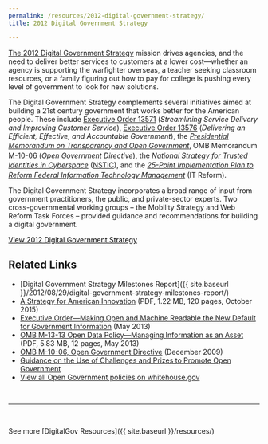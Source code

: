 ```yaml
---
permalink: /resources/2012-digital-government-strategy/
title: 2012 Digital Government Strategy

---
```


[The 2012 Digital Government Strategy](https://obamawhitehouse.archives.gov/digitalgov/about) mission drives agencies, and the need to deliver better services to customers at a lower cost—whether an agency is supporting the warfighter overseas, a teacher seeking classroom resources, or a family figuring out how to pay for college is pushing every level of government to look for new solutions.

The Digital Government Strategy complements several initiatives aimed at building a 21st century government that works better for the American people. These include [Executive Order 13571](https://obamawhitehouse.archives.gov/the-press-office/2011/04/27/executive-order-13571-streamlining-service-delivery-and-improving-custom) (_Streamlining Service Delivery and Improving Customer Service_), [Executive Order 13576](https://obamawhitehouse.archives.gov/the-press-office/2011/06/13/executive-order-13576-delivering-efficient-effective-and-accountable-gov) (_Delivering an Efficient, Effective, and Accountable Government_), the [_Presidential Memorandum on Transparency and Open Government_](https://obamawhitehouse.archives.gov/the-press-office/transparency-and-open-government),<span style="font-size: 13.3333px;line-height: 22.2222px"> </span>OMB Memorandum [M-10-06](https://obamawhitehouse.archives.gov/open/documents/open-government-directive) (_Open Government Directive_), the _[National Strategy for Trusted Identities in Cyberspace](https://www.nist.gov/sites/default/files/documents/2016/12/08/nsticstrategy.pdf)_ ([NSTIC](https://www.nist.gov/itl/tig)),<span style="font-size: 13.3333px;line-height: 22.2222px"> </span>and the [_25-Point Implementation Plan to Reform Federal Information Technology Management_](http://cio.gov/documents/25-Point-Implementation-Plan-to-Reform-FederalIT.pdf) (IT Reform).

The Digital Government Strategy incorporates a broad range of input from government practitioners, the public, and private-sector experts. Two cross-governmental working groups – the Mobility Strategy and Web Reform Task Forces – provided guidance and recommendations for building a digital government.

<a class="button" style="color: #000000" href="https://obamawhitehouse.archives.gov/sites/default/files/omb/egov/digital-government/digital-government.html">View 2012 Digital Government Strategy</a><a><br /> </a>

## Related Links

  * [Digital Government Strategy Milestones Report]({{ site.baseurl }}/2012/08/29/digital-government-strategy-milestones-report/)
  * [A Strategy for American Innovation](https://obamawhitehouse.archives.gov/sites/default/files/strategy_for_american_innovation_october_2015.pdf) (PDF, 1.22 MB, 120 pages, October 2015)
  * [Executive Order—Making Open and Machine Readable the New Default for Government Information](http://obamawhitehouse.archives.gov/the-press-office/2013/05/09/executive-order-making-open-and-machine-readable-new-default-government-) (May 2013)
  * [OMB M-13-13 Open Data Policy—Managing Information as an Asset](http://obamawhitehouse.archives.gov/sites/default/files/omb/memoranda/2013/m-13-13.pdf) (PDF, 5.83 MB, 12 pages, May 2013)
  * [OMB M-10-06, Open Government Directive](http://obamawhitehouse.archives.gov/open/documents/open-government-directive) (December 2009)
  * [Guidance on the Use of Challenges and Prizes to Promote Open Government](http://obamawhitehouse.archives.gov/omb/assets/memoranda_2010/m10-11.pdf)
  * [View all Open Government policies on whitehouse.gov](http://obamawhitehouse.archives.gov/open)

&nbsp;

* * *

&nbsp;

See more [DigitalGov Resources]({{ site.baseurl }}/resources/)